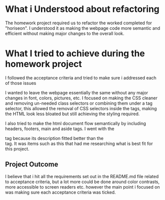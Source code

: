 # What i Understood about refactoring

The homework project required us to refactor the worked completed for "horiseon".  I understood it as making the webpage code more semantic and efficient without making major changes to the overall look.

# What I tried to achieve during the homework project

I followed the acceptance criteria and tried to make sure i addressed each of those issues

I wanted to leave the webpage essentially the same without any major changes in font, colors, pictures, etc.  I focused on making the CSS cleaner and removing un-needed class selectors or combining them under a tag selector, this allowed the removal of CSS selectors inside the tags, making the HTML look less bloated but still achieving the styling required.

I also tried to make the html document flow semantically by including headers, footers, main and aside tags.  I went with the <main> tag because its description fitted better than the <article> tag. It was items such as this that had me researching what is best fit for this project.  

# Project Outcome

I believe that i hit all the requirements set out in the README.md file related to acceptance criteria, but a lot more could be done around color contrasts, more accessible to screen readers etc.  however the main point i focused on was making sure each acceptance criteria was ticked.

